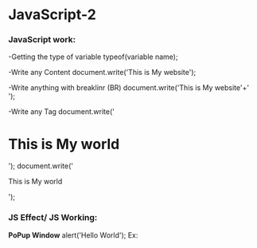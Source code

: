 # JavaScript-2

### JavaScript work:

-Getting the type of variable
typeof(variable name);

-Write any Content
document.write('This is My website');

-Write anything with breaklinr (BR)
document.write('This is My website'+'<br />');

-Write any Tag
document.write('<h1>This  is My world</h1>');
document.write('<p>This  is My world</p>');

### JS Effect/ JS Working:
**PoPup Window**
alert('Hello World');
Ex:  <script type="text/javascript"> 
alert('Hello World');
***
***
	
**Prompt Box**
var a=prompt('Enter Your Number', ' ');
document.write(typeof(a));

**Creating an Object**
var a=prompt('Enter Your Number','');
document.write(typeof(a)+'<br />');
var b=new String(a);
document.write(typeof(b));
***

**Alert Box**
1) input: <input type="button" onclick="popup()" value="PoP Up">
2) js code: function popup(){
alert('Alert Man');
}
***

** Any content write this Function**
var a="This his you";
var b='Its me';
document.write(a+b);
Or,  document.write('This is you'+'Its me');
***

** Any content write with BR**
document.write('This is you'+'<br />'+'Its me');
***


### JS Comment:
	//Single Line Comment
	/*Many Line Comment*/
  
  
